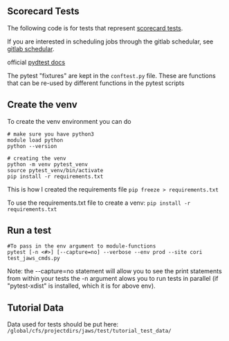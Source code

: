 ## Scorecard Tests
The following code is for tests that represent [scorecard tests](https://docs.google.com/spreadsheets/d/1eBWvk4FSPpbFclTuzu0o77aPAxcZ78C_mVKCnHoMMAo/edit#gid=1435741986).

If you are interested in scheduling jobs through the gitlab schedular, see [gitlab schedular](https://docs.google.com/document/d/1Xd5vF31qNfrbgeFhfu3paXWEBq-2dkpqfHjFCpVAq4o/edit#).

official [pydtest docs](https://docs.pytest.org/en/latest/)

The pytest "fixtures" are kept in the `conftest.py` file.  These are functions that can be re-used by different functions in the pytest scripts

## Create the venv 
To create the venv environment you can do

```
# make sure you have python3
module load python
python --version

# creating the venv
python -m venv pytest_venv
source pytest_venv/bin/activate
pip install -r requirements.txt
```

This is how I created the requirements file
`pip freeze > requirements.txt`

To use the requirements.txt file to create a venv:
`pip install -r requirements.txt`

## Run a test
```
#To pass in the env argument to module-functions
pytest [-n <#>] [--capture=no] --verbose --env prod --site cori test_jaws_cmds.py

```
Note: the --capture=no statement will allow you to see the print statements from within your tests
      the -n <number> argument alows you to run tests in parallel (if "pytest-xdist" is installed, which it is for above env).

## Tutorial Data 
Data used for tests should be put here:
`/global/cfs/projectdirs/jaws/test/tutorial_test_data/`

